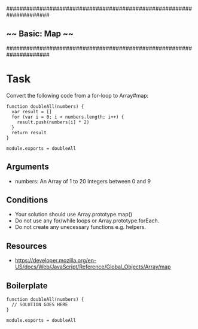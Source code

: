 #####################################################################
##                       ~~  Basic: Map  ~~                        ##
#####################################################################


# Task

Convert the following code from a for-loop to Array#map:
```
function doubleAll(numbers) {
  var result = []
  for (var i = 0; i < numbers.length; i++) {
    result.push(numbers[i] * 2)
  }
  return result
}

module.exports = doubleAll
```
## Arguments

* numbers: An Array of 1 to 20 Integers between 0 and 9

## Conditions

* Your solution should use Array.prototype.map()
* Do not use any for/while loops or Array.prototype.forEach.
* Do not create any unecessary functions e.g. helpers.

## Resources

* https://developer.mozilla.org/en-US/docs/Web/JavaScript/Reference/Global_Objects/Array/map

## Boilerplate
```
function doubleAll(numbers) {
  // SOLUTION GOES HERE
}

module.exports = doubleAll
```
